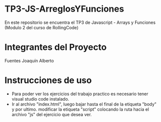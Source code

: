 # TP3-JS-ArreglosYFunciones
En este repositorio se encuentra el TP3 de Javascript - Arrays y Funciones (Modulo 2 del curso de RollingCode)

# Integrantes del Proyecto
Fuentes Joaquín Alberto

# Instrucciones de uso
- Para poder ver los ejercicios del trabajo practico es necesario tener visual studio code instalado.
- Ir al archivo "index.html", luego bajar hasta el final de la etiqueta "body" y por ultimo. modificar la etiqueta "script" colocando la ruta hacia el archivo "js" del ejercicio que desea ver.

